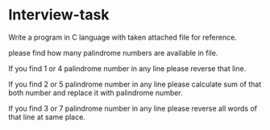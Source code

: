# Interview-task



Write a program in C language with taken attached file for reference.

please find how many palindrome numbers are available in file.

If you find 1 or 4 palindrome number in any line please reverse that line.

If you find 2 or 5 palindrome number in any line please calculate sum of that both number and replace it with palindrome number.

If you find 3 or 7 palindrome number in any line please reverse all words of that line at same place.
